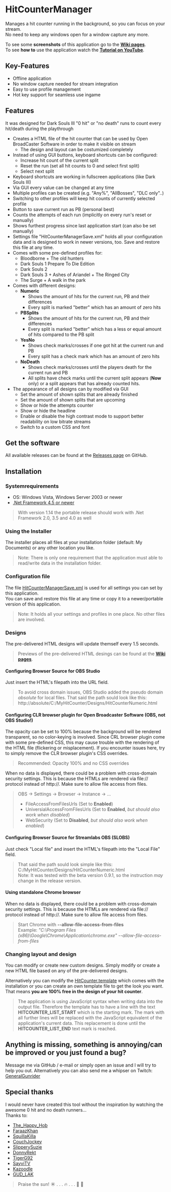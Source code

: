 # HitCounterManager

Manages a hit counter running in the background, so you can focus on your stream.  
No need to keep any windows open for a window capture any more.
  
To see some **screenshots** of this application go to the **[Wiki pages](../../wiki)**.  
To see **how to** use the application watch the **[Tutorial on YouTube](https://www.youtube.com/watch?v=iXGExlS4xeM)**.

## Key-Features

* Offline application
* No window capture needed for stream integration
* Easy to use profile management
* Hot key support for seamless use ingame

## Features
It was designed for Dark Souls III "0 hit" or "no death" runs to count every hit/death during the playthrough
* Creates a HTML file of the hit counter that can be used by Open BroadCaster Software in order to make it visible on stream
  * The design and layout can be costumized completely
* Instead of using GUI buttons, keyboard shortcuts can be configured:
  * Increase hit count of the current split
  * Reset the run (set all hit counts to 0 and select first split)
  * Select next split
* Keyboard shortcuts are working in fullscreen applications (like Dark Souls III)
* Via GUI every value can be changed at any time
* Multiple profiles can be created (e.g. "Any%", "AllBosses", "DLC only"..)
* Switching to other profiles will keep hit counts of currently selected profile
* Button to save current run as PB (personal best)
* Counts the attempts of each run (implicitly on every run's reset or manually)
* Shows furthest progress since last application start (can also be set manually)
* Settings file "HitCounterManagerSave.xml" holds all your configuration data and is designed to work in newer versions, too. Save and restore this file at any time.
* Comes with some pre-defined profiles for:
  * Bloodborne + The old hunters
  * Dark Souls 1 Prepare To Die Edition
  * Dark Souls 2
  * Dark Souls 3 + Ashes of Ariandel + The Ringed City
  * The Surge + A walk in the park
* Comes with different designs:
  * **Numeric**
    * Shows the amount of hits for the current run, PB and their differences
    * Every split is marked "better" which has an amount of zero hits
  * **PBSplits**
    * Shows the amount of hits for the current run, PB and their differences
    * Every split is marked "better" which has a less or equal amount of hits compared to the PB split
  * **YesNo**
    * Shows check marks/crosses if one got hit at the current run and PB
    * Every split has a check mark which has an amount of zero hits
  * **NoDeath**
    * Shows check marks/crosses until the players death for the current run and PB
    * All splits have check marks until the current split appears (__Now__ only) or a split appears that has already counted hits.
* The appearance of all designs can by modified via GUI
  * Set the amount of shown splits that are already finished
  * Set the amount of shown splits that are upcoming
  * Show or hide the attempts counter
  * Show or hide the headline
  * Enable or disable the high contrast mode to support better readability on low bitrate streams
  * Switch to a custom CSS and font

## Get the software
All available releases can be found at the [Releases page](../../releases) on GitHub.

## Installation

### Systemrequirements
* OS: Windows Vista, Windows Server 2003 or newer  
* [.Net Framework 4.5 or newer](https://www.microsoft.com/net)  
> With version 1.14 the portable release should work with .Net Framework 2.0, 3.5 and 4.0 as well

### Using the Installer
The installer places all files at your installation folder (default: My Documents) or any other location you like.  
> Note: There is only one requirement that the application must able to read/write data in the installation folder.

### Configuration file
The file [HitCounterManagerSave.xml](HitCounterManagerSave.xml) is used for all settings you can set by this application.  
You can save and restore this file at any time or copy it to a newer/portable version of this application.
> Note: It holds all your settings and profiles in one place. No other files are involved.

### Designs
The pre-delivered HTML designs will update themself every 1.5 seconds.
> Previews of the pre-delivered HTML desings can be found at the **[Wiki pages](../../wiki)**.

#### Configuring Browser Source for OBS Studio
Just insert the HTML's filepath into the URL field.
> To avoid cross domain issues, OBS Studio added the pseudo domain _absolute_ for local files. That said the path sould look like this:
> http://absolute/C:/MyHitCounter/Designs/HitCounterNumeric.html

#### Configuring CLR browser plugin for Open Broadcaster Software (OBS, not OBS Studio!)
The opacity can be set to 100% because the background will be rendered transparent, so no color-keying is involved.
Since CRL browser plugin come with some pre-defined CSS, this may cause trouble with the rendering of the HTML file (flickering or misplacement).
If you encounter issues here, try to simply remove the CLR browser plugin's CSS overrides.  
> Recommended: Opacity 100% and no CSS overrides

When no data is displayed, there could be a problem with cross-domain security settings. This is because the HTMLs are rendered via file:// protocol instead of http://. Make sure to allow file access from files.
> OBS -> Settings -> Browser -> Instance -> ...  
> * FileAccessFromFilesUrls (Set to **Enabled**)
> * UniversialAccessFromFilesUrls (Set to **Enabled**, _but should also work when disabled_)
> * WebSecurity (Set to **Disabled**, _but should also work when enabled_)

#### Configuring Browser Source for Streamlabs OBS (SLOBS)
Just check "Local file" and insert the HTML's filepath into the "Local File" field.
> That said the path sould look simple like this: C:/MyHitCounter/Designs/HitCounterNumeric.html  
> Note: It was tested with the beta version 0.9.1, so the instruction *may* change in the release version.

#### Using standalone Chrome browser
When no data is displayed, there could be a problem with cross-domain security settings. This is because the HTMLs are rendered via file:// protocol instead of http://. Make sure to allow file access from files.
> Start Chrome with **--allow-file-access-from-files**  
> Example: _"C:\Program Files (x86)\Google\Chrome\Application\chrome.exe" --allow-file-access-from-files_

### Changing layout and design
You can modify or create new custom designs. Simply modify or create a new HTML file based on any of the pre-delivered designs.  

Alternatively you can modify the [HitCounter.template](HitCounter.template) which comes with the installation or you can create an own template file to get the look you want. That means **you are 100% free in the design of your hit counter**.  
> The application is using JavaScript syntax when writing data into the output file. Therefore the template has to have a line with the text **HITCOUNTER_LIST_START** which is the starting mark. The mark with all further lines will be replaced with the JavaScript equivalent of the application's current data. This replacement is done until the **HITCOUNTER_LIST_END** text mark is reached.  

## Anything is missing, something is annoying/can be improved or you just found a bug?
Message me via GitHub / e-mail or simply open an issue and I will try to help you out. Alternatively you can also send me a whipser on Twitch: [GeneralGunrider](https://www.twitch.tv/generalgunrider)

## Special thanks
I would never have created this tool without the inspiration by watching the awesome 0 hit and no death runners...  
Thanks to:
* [The_Happy_Hob](https://www.twitch.tv/the_happy_hob)
* [FaraazKhan](https://www.twitch.tv/faraazkhan)
* [SquillaKilla](https://www.twitch.tv/squillakilla)
* [CouchJockey](https://www.twitch.tv/couchjockey)
* [SlipperySuzie](https://www.twitch.tv/slipperysuzie)
* [DonnyRekt](https://www.twitch.tv/donnyrekt)
* [TigerG92](https://www.twitch.tv/tigerg92)
* [SayviTV](https://www.twitch.tv/sayvitv)
* [Kazoodle](https://www.twitch.tv/kazoodle)
* [GUD_LAK](https://www.twitch.tv/gud_lak)  
  
  
  
> Praise the sun!  :sunny: . . . :fire: . . .  :running: :dash: 
